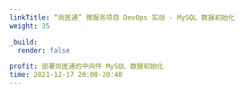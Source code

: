 ```yaml
---
linkTitle: “尚医通” 微服务项目 DevOps 实战 - MySQL 数据初始化
weight: 35

_build:
  render: false

profit: 部署尚医通的中间件 MySQL 数据初始化
time: 2021-12-17 20:00-20:40
---
```

